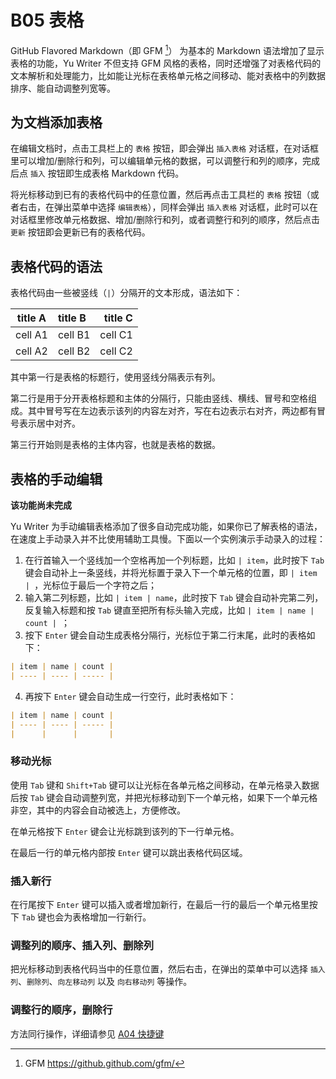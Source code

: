 # B05 表格

GitHub Flavored Markdown（即 GFM [^1]） 为基本的 Markdown 语法增加了显示表格的功能，Yu Writer 不但支持 GFM 风格的表格，同时还增强了对表格代码的文本解析和处理能力，比如能让光标在表格单元格之间移动、能对表格中的列数据排序、能自动调整列宽等。

## 为文档添加表格

在编辑文档时，点击工具栏上的 `表格` 按钮，即会弹出 `插入表格` 对话框，在对话框里可以增加/删除行和列，可以编辑单元格的数据，可以调整行和列的顺序，完成后点 `插入` 按钮即生成表格 Markdown 代码。

将光标移动到已有的表格代码中的任意位置，然后再点击工具栏的 `表格` 按钮（或者右击，在弹出菜单中选择 `编辑表格`），同样会弹出 `插入表格` 对话框，此时可以在对话框里修改单元格数据、增加/删除行和列，或者调整行和列的顺序，然后点击 `更新` 按钮即会更新已有的表格代码。

## 表格代码的语法

表格代码由一些被竖线（`|`）分隔开的文本形成，语法如下：

| title A | title B | title C |
| ------- | :------ | ------: |
| cell A1 | cell B1 | cell C1 |
| cell A2 | cell B2 | cell C2 |

其中第一行是表格的标题行，使用竖线分隔表示有列。

第二行是用于分开表格标题和主体的分隔行，只能由竖线、横线、冒号和空格组成。其中冒号写在左边表示该列的内容左对齐，写在右边表示右对齐，两边都有冒号表示居中对齐。

第三行开始则是表格的主体内容，也就是表格的数据。

## 表格的手动编辑

**该功能尚未完成**

Yu Writer 为手动编辑表格添加了很多自动完成功能，如果你已了解表格的语法，在速度上手动录入并不比使用辅助工具慢。下面以一个实例演示手动录入的过程：

1. 在行首输入一个竖线加一个空格再加一个列标题，比如 `| item`，此时按下 `Tab` 键会自动补上一条竖线，并将光标置于录入下一个单元格的位置，即 `| item | `，光标位于最后一个字符之后；
2. 输入第二列标题，比如 `| item | name`，此时按下 `Tab` 键会自动补完第二列，反复输入标题和按 `Tab` 键直至把所有标头输入完成，比如 `| item | name | count | `；
3. 按下  `Enter` 键会自动生成表格分隔行，光标位于第二行末尾，此时的表格如下：

```markdown
| item | name | count |
| ---- | ---- | ----- |
```

4. 再按下 `Enter` 键会自动生成一行空行，此时表格如下：

```markdown
| item | name | count |
| ---- | ---- | ----- |
|      |      |       |
```

### 移动光标

使用 `Tab` 键和 `Shift+Tab` 键可以让光标在各单元格之间移动，在单元格录入数据后按 `Tab` 键会自动调整列宽，并把光标移动到下一个单元格，如果下一个单元格非空，其中的内容会自动被选上，方便修改。

在单元格按下 `Enter` 键会让光标跳到该列的下一行单元格。

在最后一行的单元格内部按  `Enter` 键可以跳出表格代码区域。

### 插入新行

在行尾按下  `Enter` 键可以插入或者增加新行，在最后一行的最后一个单元格里按下 `Tab` 键也会为表格增加一行新行。

### 调整列的顺序、插入列、删除列

把光标移动到表格代码当中的任意位置，然后右击，在弹出的菜单中可以选择 `插入列`、`删除列`、`向左移动列` 以及 `向右移动列` 等操作。

### 调整行的顺序，删除行

方法同行操作，详细请参见 [A04 快捷键](a04-快捷键)

[^1]: GFM https://github.github.com/gfm/